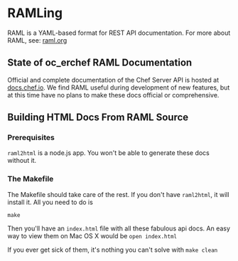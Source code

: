 # RAMLing

RAML is a YAML-based format for REST API documentation. For more about
RAML, see: [raml.org](http://raml.org)

## State of oc_erchef RAML Documentation

Official and complete documentation of the Chef Server API is hosted at
[docs.chef.io](http://docs.chef.io/api_chef_server.html). We find RAML
useful during development of new features, but at this time have no
plans to make these docs official or comprehensive.

## Building HTML Docs From RAML Source

### Prerequisites

`raml2html` is a node.js app. You won't be able to generate these docs without it.

### The Makefile

The Makefile should take care of the rest. If you don't have `raml2html`,
it will install it. All you need to do is

```
make
```

Then you'll have an `index.html` file with all these fabulous api docs. An easy
way to view them on Mac OS X would be `open index.html`

If you ever get sick of them, it's nothing you can't solve with `make clean`
